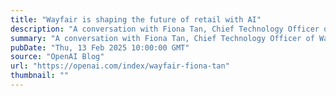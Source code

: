 ```yaml
---
title: "Wayfair is shaping the future of retail with AI"
description: "A conversation with Fiona Tan, Chief Technology Officer of Wayfair."
summary: "A conversation with Fiona Tan, Chief Technology Officer of Wayfair."
pubDate: "Thu, 13 Feb 2025 10:00:00 GMT"
source: "OpenAI Blog"
url: "https://openai.com/index/wayfair-fiona-tan"
thumbnail: ""
---
```


